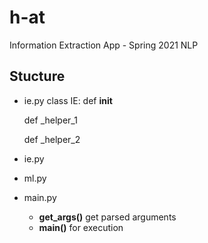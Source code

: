 # h-at
Information Extraction App - Spring 2021 NLP 

## Stucture
- ie.py
class IE:
	def __init__

	def _helper_1

	def _helper_2
- ie.py
- ml.py
- main.py
	- **get_args()** get parsed arguments
	- **main()** for execution
